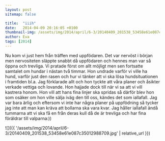 ```yaml
---
layout: post
sitemap: false

title:  "iiih"
date:   2014-04-09 20:16:05 +0100
thumbnail-img: /assets/img/2014/april/6-3/20140409_201538_53458e61e087c35012988709.jpg
author: Eva
tags: [2014]
---
```


Nu kom vi just hem från träffen med uppfödaren. Det var nervöst i början men nervositeten släppte snabbt då uppfödaren och hennes man var så öppna och trevliga. Vi pratade först om allt möjligt men sen fortsatte samtalet om hundar i nästan två timmar. Hon undrade varför vi ville ha hund, varför just den rasen och hur vi tänker att vi ska lösa hundsituationen i framtiden bl.a. Jag förklarade allt och hon tyckte att våra planer och åsikter verkade vettiga och lovande. Hon hajjade dock till när vi sa att vi vill kastrera honom. Hon vill att hans fina linjer ska spridas så därför blev hon som osäker om hon ville sälja iväg den till oss, kändes det som iallafall. Jag var bara ärlig och eftersom vi inte har några planer på uppfödning så tycker jag inte att man kan kräva att bollarna ska vara kvar. Jag håller iallafall ändå tummarna att vi ska få en från deras kull då de är trevliga och har fina föräldrar till valparna:))

![]({{ '/assets/img/2014/april/6-3/20140409_201538_53458e61e087c35012988709.jpg'  | relative_url }})

